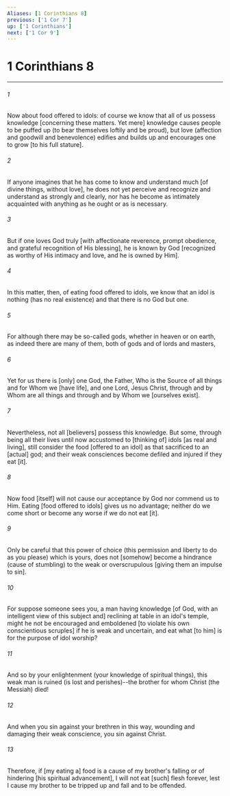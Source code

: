 ```yaml
---
Aliases: [1 Corinthians 8]
previous: ['1 Cor 7']
up: ['1 Corinthians']
next: ['1 Cor 9']
---
```

# 1 Corinthians 8

***














###### 1 






Now about food offered to idols: of course we know that all of us possess knowledge [concerning these matters. Yet mere] knowledge causes people to be puffed up (to bear themselves loftily and be proud), but love (affection and goodwill and benevolence) edifies and builds up and encourages one to grow [to his full stature]. 













###### 2 






If anyone imagines that he has come to know and understand much [of divine things, without love], he does not yet perceive and recognize and understand as strongly and clearly, nor has he become as intimately acquainted with anything as he ought or as is necessary. 













###### 3 






But if one loves God truly [with affectionate reverence, prompt obedience, and grateful recognition of His blessing], he is known by God [recognized as worthy of His intimacy and love, and he is owned by Him]. 













###### 4 






In this matter, then, of eating food offered to idols, we know that an idol is nothing (has no real existence) and that there is no God but one. 













###### 5 






For although there may be so-called gods, whether in heaven or on earth, as indeed there are many of them, both of gods and of lords and masters, 













###### 6 






Yet for us there is [only] one God, the Father, Who is the Source of all things and for Whom we [have life], and one Lord, Jesus Christ, through and by Whom are all things and through and by Whom we [ourselves exist]. 













###### 7 






Nevertheless, not all [believers] possess this knowledge. But some, through being all their lives until now accustomed to [thinking of] idols [as real and living], still consider the food [offered to an idol] as that sacrificed to an [actual] god; and their weak consciences become defiled and injured if they eat [it]. 













###### 8 






Now food [itself] will not cause our acceptance by God nor commend us to Him. Eating [food offered to idols] gives us no advantage; neither do we come short or become any worse if we do not eat [it]. 













###### 9 






Only be careful that this power of choice (this permission and liberty to do as you please) which is yours, does not [somehow] become a hindrance (cause of stumbling) to the weak or overscrupulous [giving them an impulse to sin]. 













###### 10 






For suppose someone sees you, a man having knowledge [of God, with an intelligent view of this subject and] reclining at table in an idol's temple, might he not be encouraged and emboldened [to violate his own conscientious scruples] if he is weak and uncertain, and eat what [to him] is for the purpose of idol worship? 













###### 11 






And so by your enlightenment (your knowledge of spiritual things), this weak man is ruined (is lost and perishes)--the brother for whom Christ (the Messiah) died! 













###### 12 






And when you sin against your brethren in this way, wounding and damaging their weak conscience, you sin against Christ. 













###### 13 






Therefore, if [my eating a] food is a cause of my brother's falling or of hindering [his spiritual advancement], I will not eat [such] flesh forever, lest I cause my brother to be tripped up and fall and to be offended.
